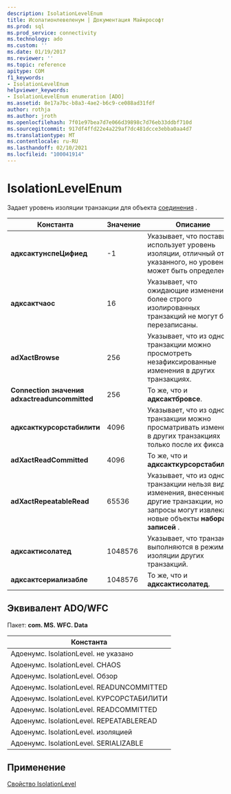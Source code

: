 ```yaml
---
description: IsolationLevelEnum
title: Исолатионлевеленум | Документация Майкрософт
ms.prod: sql
ms.prod_service: connectivity
ms.technology: ado
ms.custom: ''
ms.date: 01/19/2017
ms.reviewer: ''
ms.topic: reference
apitype: COM
f1_keywords:
- IsolationLevelEnum
helpviewer_keywords:
- IsolationLevelEnum enumeration [ADO]
ms.assetid: 8e17a7bc-b8a3-4ae2-b6c9-ce088ad31fdf
author: rothja
ms.author: jroth
ms.openlocfilehash: 7f01e97bea7d7e066d39898c7d76eb33ddbf710d
ms.sourcegitcommit: 917df4ffd22e4a229af7dc481dcce3ebba0aa4d7
ms.translationtype: MT
ms.contentlocale: ru-RU
ms.lasthandoff: 02/10/2021
ms.locfileid: "100041914"
---
```

# <a name="isolationlevelenum"></a>IsolationLevelEnum
Задает уровень изоляции транзакции для объекта [соединения](./connection-object-ado.md) .  
  
|Константа|Значение|Описание|  
|--------------|-----------|-----------------|  
|**адксактунспеЦифиед**|-1|Указывает, что поставщик использует уровень изоляции, отличный от указанного, но уровень не может быть определен.|  
|**адксактчаос**|16|Указывает, что ожидающие изменения более строго изолированных транзакций не могут быть перезаписаны.|  
|**adXactBrowse**|256|Указывает, что из одной транзакции можно просмотреть незафиксированные изменения в других транзакциях.|  
|**Connection значения adxactreaduncommitted**|256|То же, что и **адксактбровсе**.|  
|**адксакткурсорстабилити**|4096|Указывает, что из одной транзакции можно просматривать изменения в других транзакциях только после их фиксации.|  
|**adXactReadCommitted**|4096|То же, что и **адксакткурсорстабилити**.|  
|**adXactRepeatableRead**|65536|Указывает, что из одной транзакции нельзя видеть изменения, внесенные в другие транзакции, но эти запросы могут извлекать новые объекты **набора записей** .|  
|**адксактисолатед**|1048576|Указывает, что транзакции выполняются в режиме изоляции других транзакций.|  
|**адксактсериализабле**|1048576|То же, что и **адксактисолатед**.|  
  
## <a name="adowfc-equivalent"></a>Эквивалент ADO/WFC  
 Пакет: **com. MS. WFC. Data**  
  
|Константа|  
|--------------|  
|Адоенумс. IsolationLevel. не указано|  
|Адоенумс. IsolationLevel. CHAOS|  
|Адоенумс. IsolationLevel. Обзор|  
|Адоенумс. IsolationLevel. READUNCOMMITTED|  
|Адоенумс. IsolationLevel. КУРСОРСТАБИЛИТИ|  
|Адоенумс. IsolationLevel. READCOMMITTED|  
|Адоенумс. IsolationLevel. REPEATABLEREAD|  
|Адоенумс. IsolationLevel. изоляцией|  
|Адоенумс. IsolationLevel. SERIALIZABLE|  
  
## <a name="applies-to"></a>Применение  
 [Свойство IsolationLevel](./isolationlevel-property.md)